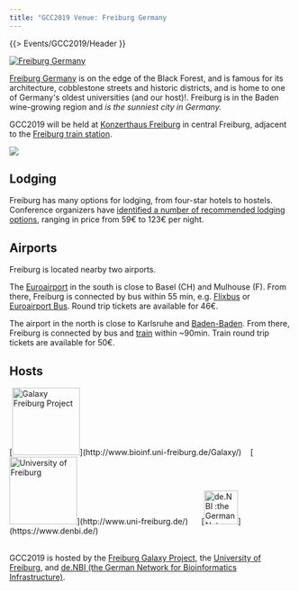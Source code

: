 ```yaml
---
title: "GCC2019 Venue: Freiburg Germany
---
```


{{> Events/GCC2019/Header }}

[<img class="float-right" style="max-width: 200px" src="/src/events/gcc2019/freiburg_street_thumb.jpg" alt="Freiburg Germany"  />](https://commons.wikimedia.org/wiki/File:Altstadt,_Freiburg,_Germany_-_panoramio_%282%29.jpg)
</div>

[Freiburg Germany](https://visit.freiburg.de/en) is on the edge of the Black Forest, and is famous for its architecture, cobblestone streets and historic districts, and is home to one of Germany's oldest universities (and our host)!. Freiburg is in the Baden wine-growing region and *is the sunniest city in Germany.*

GCC2019 will be held at [Konzerthaus Freiburg](http://www.konzerthaus.freiburg.de/) in central Freiburg, adjacent to the [Freiburg train station](https://www.bahnhof.de/bahnhof-de/Freiburg__Breisgau__Hbf-1039062).

[<img class="float-right" style="max-width: 200px"  src="/src/events/gcc2019/venue/freiburg-hotel.jpg" />](http://tportal.toubiz.de/freiburgKongresse/ukv/?doSearch=1&ukv_result_order=1&number_adult=1&rate=FIT00020070425997179&date_from=29.06.2019&date_to=07.07.2019&reset=1&lang=en)

## Lodging

Freiburg has many options for lodging, from four-star hotels to hostels.  Conference organizers have [identified a number of recommended lodging options](http://tportal.toubiz.de/freiburgKongresse/ukv/?doSearch=1&ukv_result_order=1&number_adult=1&rate=FIT00020070425997179&date_from=29.06.2019&date_to=07.07.2019&reset=1&lang=en), ranging in price from 59€ to 123€ per night.

## Airports

Freiburg is located nearby two airports. 

The [Euroairport](https://www.euroairport.com/en) in the south is close to Basel (CH) and Mulhouse (F). From there, Freiburg is connected by bus within 55 min, e.g. [Flixbus](www.flixbus.com) or [Euroairport Bus](https://www.freiburger-reisedienst.de/tickets.php?lang=en). Round trip tickets are available for 46€.

The airport in the north is close to Karlsruhe and [Baden-Baden](https://www.baden-airpark.de). From there, Freiburg is connected by bus and [train](https://www.bahn.de) within ~90min. Train round trip tickets are available for 50€.

## Hosts

<div class="center">
[<img src="/src/images/logos/FreiburgGalaxyTeam.png" alt="Galaxy Freiburg Project" height="120" />](http://www.bioinf.uni-freiburg.de/Galaxy/) &nbsp;&nbsp; [<img src="/src/images/logos/UniFreiburg.png" alt="University of Freiburg" height="120" />](http://www.uni-freiburg.de/) &nbsp;&nbsp;&nbsp;&nbsp; [<img src="/src/images/logos/deNBILogo.png" alt="de.NBI :the German Network for Bioinformatics Infrastructure" height="60" />](https://www.denbi.de/)
</div>

<br />

GCC2019 is hosted by the [Freiburg Galaxy Project](http://www.bioinf.uni-freiburg.de/Galaxy/), the [University of Freiburg](http://www.uni-freiburg.de/), and [de.NBI (the German Network for Bioinformatics Infrastructure)](https://www.denbi.de/).


